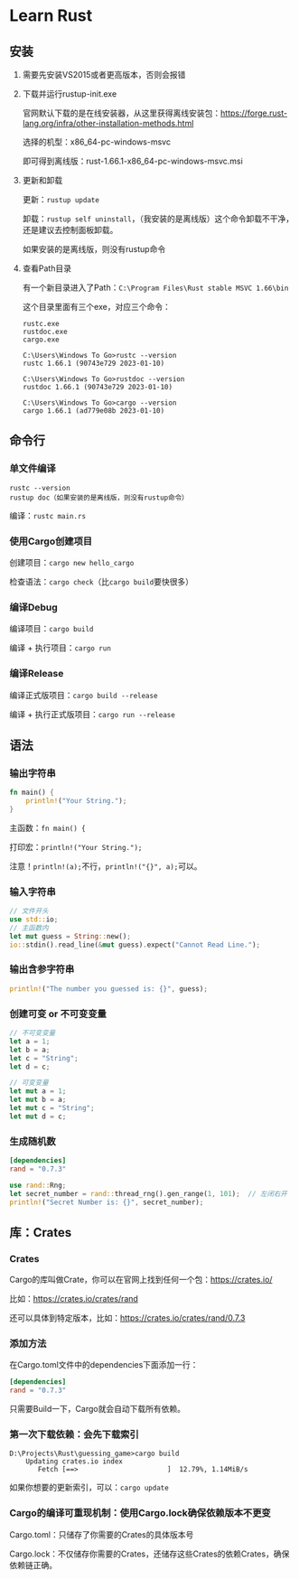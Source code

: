 # Learn Rust

## 安装

1. 需要先安装VS2015或者更高版本，否则会报错

2. 下载并运行rustup-init.exe

   官网默认下载的是在线安装器，从这里获得离线安装包：https://forge.rust-lang.org/infra/other-installation-methods.html

   选择的机型：x86_64-pc-windows-msvc

   即可得到离线版：rust-1.66.1-x86_64-pc-windows-msvc.msi

3. 更新和卸载

   更新：`rustup update`

   卸载：`rustup self uninstall`，（我安装的是离线版）这个命令卸载不干净，还是建议去控制面板卸载。

   如果安装的是离线版，则没有rustup命令

4. 查看Path目录

   有一个新目录进入了Path：`C:\Program Files\Rust stable MSVC 1.66\bin`

   这个目录里面有三个exe，对应三个命令：

   ```
   rustc.exe
   rustdoc.exe
   cargo.exe
   ```

   ```
   C:\Users\Windows To Go>rustc --version
   rustc 1.66.1 (90743e729 2023-01-10)
   
   C:\Users\Windows To Go>rustdoc --version
   rustdoc 1.66.1 (90743e729 2023-01-10)
   
   C:\Users\Windows To Go>cargo --version
   cargo 1.66.1 (ad779e08b 2023-01-10)
   ```

## 命令行

### 单文件编译

```
rustc --version
rustup doc（如果安装的是离线版，则没有rustup命令）
```

编译：`rustc main.rs`

### 使用Cargo创建项目

创建项目：`cargo new hello_cargo`

检查语法：`cargo check`（比`cargo build`要快很多）

### 编译Debug

编译项目：`cargo build`

编译 + 执行项目：`cargo run`

### 编译Release

编译正式版项目：`cargo build --release`

编译 + 执行正式版项目：`cargo run --release`

## 语法

### 输出字符串

```rust
fn main() {
    println!("Your String.");
}
```

主函数：`fn main() {`

打印宏：`println!("Your String.");`

注意！`println!(a);`不行，`println!("{}", a);`可以。

### 输入字符串

```rust
// 文件开头
use std::io;
// 主函数内
let mut guess = String::new();
io::stdin().read_line(&mut guess).expect("Cannot Read Line.");
```

### 输出含参字符串

```rust
println!("The number you guessed is: {}", guess);
```

### 创建可变 or 不可变变量

```rust
// 不可变变量
let a = 1;
let b = a;
let c = "String";
let d = c;

// 可变变量
let mut a = 1;
let mut b = a;
let mut c = "String";
let mut d = c;
```

### 生成随机数

```toml
[dependencies]
rand = "0.7.3"
```

```rust
use rand::Rng;
let secret_number = rand::thread_rng().gen_range(1, 101);  // 左闭右开
println!("Secret Number is: {}", secret_number);
```



## 库：Crates

### Crates

Cargo的库叫做Crate，你可以在官网上找到任何一个包：https://crates.io/

比如：https://crates.io/crates/rand

还可以具体到特定版本，比如：https://crates.io/crates/rand/0.7.3

### 添加方法

在Cargo.toml文件中的dependencies下面添加一行：

```toml
[dependencies]
rand = "0.7.3"
```

只需要Build一下，Cargo就会自动下载所有依赖。

### 第一次下载依赖：会先下载索引

```
D:\Projects\Rust\guessing_game>cargo build
    Updating crates.io index
       Fetch [==>                      ]  12.79%, 1.14MiB/s
```

如果你想要的更新索引，可以：`cargo update`

### Cargo的编译可重现机制：使用Cargo.lock确保依赖版本不更变

Cargo.toml：只储存了你需要的Crates的具体版本号

Cargo.lock：不仅储存你需要的Crates，还储存这些Crates的依赖Crates，确保依赖链正确。